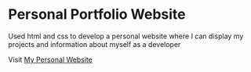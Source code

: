 # Personal Portfolio Website
Used html and css to develop a personal website where I can display my projects and information about myself as a developer

Visit [My Personal Website](http://kevvyliu.me)
